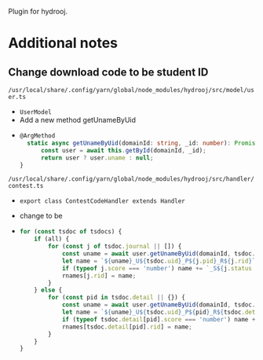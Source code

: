 Plugin for hydrooj.


# Additional notes

## Change download code to be student ID

`/usr/local/share/.config/yarn/global/node_modules/hydrooj/src/model/user.ts`

- `UserModel`
- Add a new method getUnameByUid
- ```typescript
  @ArgMethod
    static async getUnameByUid(domainId: string, _id: number): Promise<string | null> {
        const user = await this.getById(domainId, _id);
        return user ? user.uname : null;
  }

  ```
  

`/usr/local/share/.config/yarn/global/node_modules/hydrooj/src/handler/contest.ts`
- `export class ContestCodeHandler extends Handler `

- change to be 
- ```typescript
  for (const tsdoc of tsdocs) {
      if (all) {
          for (const j of tsdoc.journal || []) {
              const uname = await user.getUnameByUid(domainId, tsdoc.uid);
              let name = `${uname}_U${tsdoc.uid}_P${j.pid}_R${j.rid}`;
              if (typeof j.score === 'number') name += `_S${j.status || 0}@${j.score}`;
              rnames[j.rid] = name;
          }
      } else {
          for (const pid in tsdoc.detail || {}) {
              const uname = await user.getUnameByUid(domainId, tsdoc.uid);
              let name = `${uname}_U${tsdoc.uid}_P${pid}_R${tsdoc.detail[pid].rid}`;
              if (typeof tsdoc.detail[pid].score === 'number') name += `_S${tsdoc.detail[pid].status || 0}@${tsdoc.detail[pid].score}`;
              rnames[tsdoc.detail[pid].rid] = name;
          }
      }
  }

  ```

